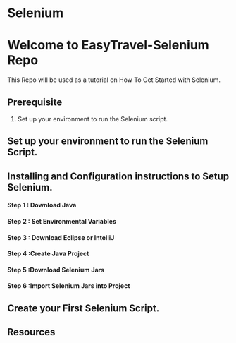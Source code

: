 # Selenium
# Welcome to EasyTravel-Selenium Repo

This Repo will be used as a tutorial on How To Get Started with Selenium.

## Prerequisite
1. Set up your environment to run the Selenium script.

## Set up your environment to run the Selenium Script.

## Installing and Configuration instructions to Setup Selenium.

#### Step 1 : Download Java
#### Step 2 : Set Environmental Variables
#### Step 3 : Download Eclipse or IntelliJ
#### Step 4 :Create Java Project
#### Step 5 :Download Selenium Jars
#### Step 6 :Import Selenium Jars into Project


## Create your First Selenium Script.


## Resources



